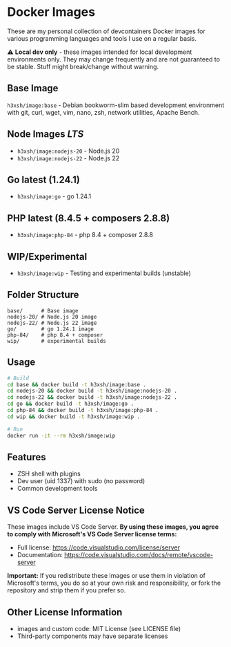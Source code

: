 # Docker Images

These are my personal collection of devcontainers Docker images for various programming languages and tools I use on a regular basis. 

⚠️ **Local dev only** - these images intended for local development environments only. They may change frequently and are not guaranteed to be stable. Stuff might break/change without warning.

## Base Image
`h3xsh/image:base` - Debian bookworm-slim based development environment with git, curl, wget, vim, nano, zsh, network utilities, Apache Bench.

## Node Images *LTS*
- `h3xsh/image:nodejs-20` - Node.js 20
- `h3xsh/image:nodejs-22` - Node.js 22

## Go latest (1.24.1)
- `h3xsh/image:go` - go 1.24.1

## PHP latest (8.4.5 + composers 2.8.8)
- `h3xsh/image:php-84` - php 8.4 + composer 2.8.8

## WIP/Experimental
- `h3xsh/image:wip` - Testing and experimental builds (unstable)

## Folder Structure
```
base/      # Base image
nodejs-20/ # Node.js 20 image
nodejs-22/ # Node.js 22 image
go/        # go 1.24.1 image
php-84/    # php 8.4 + composer
wip/       # experimental builds
```

## Usage
```bash
# Build
cd base && docker build -t h3xsh/image:base .
cd nodejs-20 && docker build -t h3xsh/image:nodejs-20 .
cd nodejs-22 && docker build -t h3xsh/image:nodejs-22 .
cd go && docker build -t h3xsh/image:go .
cd php-84 && docker build -t h3xsh/image:php-84 .
cd wip && docker build -t h3xsh/image:wip .

# Run
docker run -it --rm h3xsh/image:wip
```

## Features
- ZSH shell with plugins
- Dev user (uid 1337) with sudo (no password)
- Common development tools


## VS Code Server License Notice
These images include VS Code Server. **By using these images, you agree to comply with Microsoft's VS Code Server license terms:**
- Full license: https://code.visualstudio.com/license/server
- Documentation: https://code.visualstudio.com/docs/remote/vscode-server

**Important:** If you redistribute these images or use them in violation of Microsoft's terms, you do so at your own risk and responsibility, or fork the repository and strip them if you prefer so.

## Other License Information
- images and custom code: MIT License (see LICENSE file)
- Third-party components may have separate licenses
